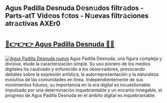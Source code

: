 ## Agus Padilla Desnuda D𝚎sn𝚞dos filtr𝚊dos - Parts-atT Vid𝚎os f𝚘tos - N𝚞evas filtr𝚊ciones atr𝚊ctivas AXEr0

# <h2><a href="http://mb18r6.tromn.icu/?c=Agus+Padilla+Desnuda">🔗👉👉👉 Agus Padilla Desnuda 🔗🔗</a></h2>

[![Agus Padilla Desnuda nuevo](https://i.imgur.com/pEAQMta.gif)](http://mb18r6.tromn.icu/?c=Agus+Padilla+Desnuda)
Agus Padilla Desnuda, una figura compleja y divisiva, elude la caracterización simple. Su uso pionero de los medios digitales ha cautivado y enfurecido a los observadores, provocando debates sobre la expresión artística, la autorrepresentación y la naturaleza evolutiva de las comunidades en línea. Independientemente de sus movimientos futuros, su importancia en la era digital es incuestionable. Impulsado por una determinación inquebrantable y un encanto innegable, el progreso de Agus Padilla Desnuda en el ámbito digital es inquebrantable.
